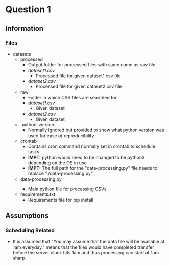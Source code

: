 # Question 1
## Information
### Files
- datasets
  - processed
    - Output folder for processed files with same name as raw file
    - _dataset1.csv_
      - Processed file for given dataset1.csv file
    - _dataset2.csv_
      - Processed file for given dataset2.csv file
  - raw
    - Folder in which CSV files are searched for
    - _dataset1.csv_
      - Given dataset
    - _dataset2.csv_
      - Given dataset
  - .python-version
    - Normally ignored but provided to show what python version was used for ease of reproducibility 
  - crontab
    - Contains cron command normally set in crontab to schedule tasks
    - **IMPT:** python would need to be changed to be python3 depending on the OS in use
    - **IMPT:** The full path for the "data-processing.py" file needs to replace "./data-processing.py"
  - data-processing<span>.py
    - Main python file for processing CSVs
  - requirements.txt
    - Requirements file for pip install
## Assumptions
### Scheduling Related
- It is assumed that "You may assume that the data file will be available at 1am everyday." means that the files would have completed transfer before the server clock hits 1am and thus processing can start at 1am sharp.